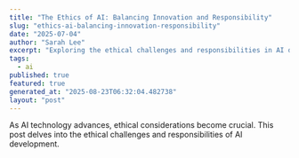 ```yaml
---
title: "The Ethics of AI: Balancing Innovation and Responsibility"
slug: "ethics-ai-balancing-innovation-responsibility"
date: "2025-07-04"
author: "Sarah Lee"
excerpt: "Exploring the ethical challenges and responsibilities in AI development."
tags:
  - ai
published: true
featured: true
generated_at: "2025-08-23T06:32:04.482738"
layout: "post"
---
```


As AI technology advances, ethical considerations become crucial. This post delves into the ethical challenges and responsibilities of AI development.